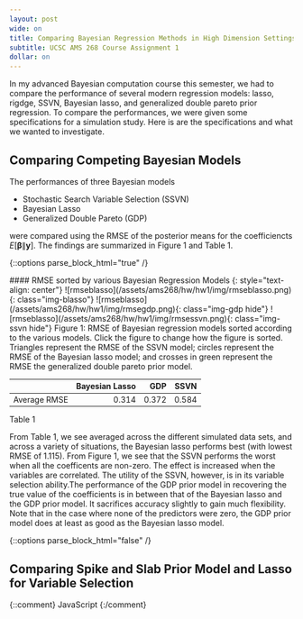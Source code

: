 ```yaml
---
layout: post
wide: on
title: Comparing Bayesian Regression Methods in High Dimension Settings
subtitle: UCSC AMS 268 Course Assignment 1
dollar: on
---
```


In my advanced Bayesian computation course this semester, we had to compare the performance of several modern regression models: lasso, rigdge, SSVN, Bayesian lasso, and generalized double pareto prior regression. To compare the performances, we were given some specifications for a simulation study. Here is are the specifications and what we wanted to investigate.

<center>
<object data="/assets/ams268/hw/hw1/instructions/hw1.pdf" type="application/pdf" width="900px" height="1000px">
</object>
</center>

## Comparing Competing Bayesian Models

The performances of three Bayesian models

- Stochastic Search Variable Selection (SSVN)
- Bayesian Lasso
- Generalized Double Pareto (GDP)

were compared using the RMSE of the posterior means for the coefficiencts $E[\pmb\beta\|\mathbf y]$. The findings are summarized in Figure 1 and Table 1. 

{::options parse_block_html="true" /}
<div id="rmse-fig">
#### RMSE sorted by various Bayesian Regression Models
{: style="text-align: center"}
![rmseblasso](/assets/ams268/hw/hw1/img/rmseblasso.png){: class="img-blasso"}
![rmseblasso](/assets/ams268/hw/hw1/img/rmsegdp.png){: class="img-gdp hide"}
![rmseblasso](/assets/ams268/hw/hw1/img/rmsessvn.png){: class="img-ssvn hide"}
<span class="caption text-muted"> 
  Figure 1: RMSE of Bayesian regression models sorted according to the various
  models. Click the figure to change how the figure is sorted. Triangles
  represent the RMSE of the SSVN model; circles represent the RMSE of the
  Bayesian lasso model; and crosses in green represent the RMSE the generalized
  double pareto prior model. 
</span>
</div>

<div id="rmse-tab">

|             |Bayesian Lasso|  GDP| SSVN|
|:-----------:|-------------:|----:|----:|
|Average RMSE |         0.314|0.372|0.584|

<span class="caption text-muted"> Table 1 </span>
</div>

From Table 1, we see averaged across the different simulated data sets, and across a variety of situations, the Bayesian lasso performs best (with lowest RMSE of 1.115). From Figure 1, we see that the SSVN performs the worst when all the coefficents are non-zero. The effect is increased when the variables are correlated. The utility of the SSVN, however, is in its variable selection ability.The performance of the GDP prior model in recovering the true value of the coefficients is in between that of the Bayesian lasso and the GDP prior model. It sacrifices accuracy slightly to gain much flexibility. Note that in the case where none of the predictors were zero, the GDP prior model does at least as good as the Bayesian lasso model.

{::options parse_block_html="false" /}


## Comparing Spike and Slab Prior Model and Lasso for Variable Selection



{::comment} JavaScript {:/comment}
<script> 
$(document).ready(function(){
  $(".img-blasso").click(function(){$(this).addClass("hide"); $(".img-gdp").removeClass("hide");});
  $(".img-gdp").click(function(){$(this).addClass("hide"); $(".img-ssvn").removeClass("hide");});
  $(".img-ssvn").click(function(){$(this).addClass("hide"); $(".img-blasso").removeClass("hide");});
});
</script>
